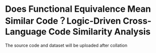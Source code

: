 # Does Functional Equivalence Mean Similar Code？Logic-Driven Cross-Language Code Similarity Analysis

The source code and dataset will be uploaded after collation
